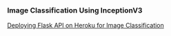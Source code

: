 ### Image Classification Using InceptionV3
[Deploying Flask API on Heroku for Image Classification](https://toraaclassifier.herokuapp.com/)
